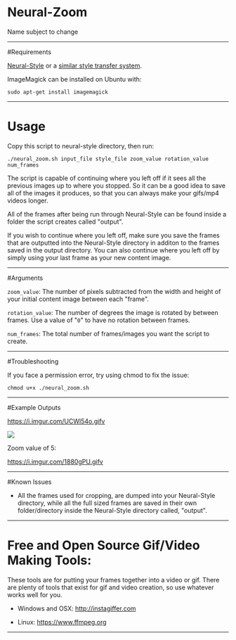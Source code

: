 # Neural-Zoom
Name subject to change

---

#Requirements

[Neural-Style](https://github.com/jcjohnson/neural-style) or a [similar style transfer system](https://github.com/jcjohnson/neural-style/wiki/Similar-to-Neural-Style).

ImageMagick can be installed on Ubuntu with:

`sudo apt-get install imagemagick`

---

# Usage
Copy this script to neural-style directory, then run:

`./neural_zoom.sh input_file style_file zoom_value rotation_value num_frames`

The script is capable of continuing where you left off if it sees all the previous images up to where you stopped. So it can be a good idea to save all of the images it produces, so that you can always make your gifs/mp4 videos longer.

All of the frames after being run through Neural-Style can be found inside a folder the script creates called "output". 

If you wish to continue where you left off, make sure you save the frames that are outputted into the Neural-Style directory in additon to the frames saved in the output directory. You can also continue where you left off by simply using your last frame as your new content image.

---

#Arguments

`zoom_value`: The number of pixels subtracted from the width and height of your initial content image between each "frame".

`rotation_value`: The number of degrees the image is rotated by between frames. Use a value of "`0`" to have no rotation between frames.

`num_frames`: The total number of frames/images you want the script to create.

---
 
#Troubleshooting

If you face a permission error, try using chmod to fix the issue: 

`chmod u+x ./neural_zoom.sh`

--- 

#Example Outputs

https://i.imgur.com/UCWl54o.gifv

![](https://i.imgur.com/jcO0qpN.gif)

Zoom value of 5:

https://i.imgur.com/1880gPU.gifv

---

#Known Issues

* All the frames used for cropping, are dumped into your Neural-Style directory, while all the full sized frames are saved in their own folder/directory inside the Neural-Style directory called, "output". 


---

# Free and Open Source Gif/Video Making Tools: 

These tools are for putting your frames together into a video or gif. There are plenty of tools that exist for gif and video creation, so use whatever works well for you.

* Windows and OSX: http://instagiffer.com

* Linux: https://www.ffmpeg.org

---



